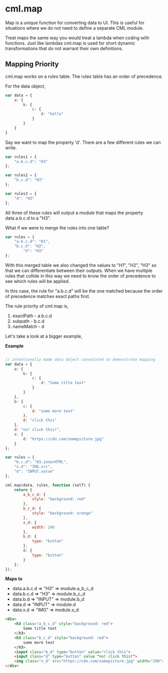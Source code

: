 # cml.map

Map is a unique function for converting data to UI.
This is useful for situations where we do not need to define a separate CML module.

Treat maps the same way you would treat a lambda when coding with functions.
Just like lambdas cml.map is used for short dynamic transformations that do not warrant their own definitions.

## Mapping Priority

cml.map works on a rules table. The rules table has an order of precedence.

For the data object,

``` javascript
var data = {
    a: {
        b: {
            c: {
                d: "hello"
            }
        }
    }
}
```

Say we want to map the property 'd'. There are a few different rules we can write.

``` javascript
var rules1 = {
    "a.b.c.d": "H3"
};

var rules2 = {
    "b.c.d": "H3"
};

var rules3 = {
    "d": "H3"
};
```

All three of these rules will output a module that maps the property data.a.b.c.d to a "H3".

What if we were to merge the rules into one table?

``` javascript
var rules = {
    "a.b.c.d": "H1",
    "b.c.d": "H2",
        "d": "H3"
};
```

With this merged table we also changed the values to "H1", "H2", "H3" so that we can differentiate between their outputs.
When we have multiple rules that collide in this way we need to know the order of precedence to see which rules will be applied.

In this case, the rule for "a.b.c.d" will be the one matched because the order of precedence matches exact paths first.

The rule priority of cml.map is,

1. exactPath - a.b.c.d
2. subpath - b.c.d
3. nameMatch - d

Let's take a look at a bigger example,

**Example**
``` javascript

// intentionally made data object convoluted to demonstrate mapping
var data = {
    a: {
        b: {
            c: {
                d: "Some title text"
            }
        }
    },
    b: {
        c: {
            d: "some more text"
        },
        d: "click this"
    },
    d: "no! click this!",
    x: {
        d: "https://cdn.com/somepicture.jpg"
    }
};

var rules = {
    "b.c.d": "H3.innerHTML",
    "x.d": "IMG.src",
    "d": "INPUT.value"
};

cml.map(data, rules, function (self) {
    return {
        a_b_c_d: {
            style: "background: red"
        },
        b_c_d: {
            style: "background: orange"
        },
        x_d: {
            width: 200
        },
        b_d: {
            type: "button"
        },
        d: {
            type: "button"
        }
    };
});

```

**Maps to**

* data.a.b.c.d => "H3" => module.a_b_c_d
* data.b.c.d => "H3" => module.b_c_d
* data.b.d => "INPUT" => module.b_d
* data.d => "INPUT" => module.d
* data.x.d => "IMG" => module.x_d

``` html
<div>
    <h3 class="a_b_c_d" style="background: red">
        Some title text
    </h3>
    <h3 class="b_c_d" style="background: red">
        some more text
    </h3>
    <input class="b_d" type="button" value="click this">
    <input class="d" type="button" value "no! click this!">
    <img class="x_d" src="https://cdn.com/somepicture.jpg" width="200">
</div>
```
